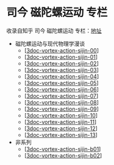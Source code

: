 # 司今 磁陀螺运动 专栏

收录自知乎 司今 磁陀螺运动 专栏：[地址](https://www.zhihu.com/column/c_170476226)

- 磁陀螺运动与现代物理学漫谈
  - [[3doc-vortex-action-sijin-00]]
  - [[3doc-vortex-action-sijin-01]]
  - [[3doc-vortex-action-sijin-02]]
  - [[3doc-vortex-action-sijin-03]]
  - [[3doc-vortex-action-sijin-04]]
  - [[3doc-vortex-action-sijin-05]]
  - [[3doc-vortex-action-sijin-06]]
  - [[3doc-vortex-action-sijin-07]]
  - [[3doc-vortex-action-sijin-08]]
  - [[3doc-vortex-action-sijin-09]]
  - [[3doc-vortex-action-sijin-10]]
  - [[3doc-vortex-action-sijin-11]]
  - [[3doc-vortex-action-sijin-12]]
  - [[3doc-vortex-action-sijin-13]]
- 非系列
  - [[3doc-vortex-action-sijin-b01]]
  - [[3doc-vortex-action-sijin-b02]]


[//begin]: # "Autogenerated link references for markdown compatibility"
[3doc-vortex-action-sijin-00]: va00/3doc-vortex-action-sijin-00.md "物质自旋与力的形成"
[3doc-vortex-action-sijin-01]: va01/3doc-vortex-action-sijin-01.md "1我为什么要研究磁陀螺运动？"
[3doc-vortex-action-sijin-02]: va02/3doc-vortex-action-sijin-02.md "2我们该如何研究磁陀螺运动？"
[3doc-vortex-action-sijin-03]: va03/3doc-vortex-action-sijin-03.md "3说磁性起源"
[3doc-vortex-action-sijin-04]: va04/3doc-vortex-action-sijin-04.md "4说说现代物理学的空间与运动"
[3doc-vortex-action-sijin-05]: va05/3doc-vortex-action-sijin-05.md "5现代磁学研究物理模型定理"
[3doc-vortex-action-sijin-06]: va06/3doc-vortex-action-sijin-06.md "磁陀螺运动与现代物理学漫谈（6）——重论法拉第力线 ——对法拉第磁力线形成物理原理及其应用的探讨"
[3doc-vortex-action-sijin-07]: va07/3doc-vortex-action-sijin-07.md "7说说磁场空间构成形式及属性"
[3doc-vortex-action-sijin-08]: va08/3doc-vortex-action-sijin-08.md "8陀螺运动基本原理简介"
[3doc-vortex-action-sijin-09]: va09/3doc-vortex-action-sijin-09.md "9磁陀螺在磁场中运动基本原理"
[3doc-vortex-action-sijin-10]: va10/3doc-vortex-action-sijin-10.md "10磁极磁场对磁陀螺运动的影响"
[3doc-vortex-action-sijin-11]: va11/3doc-vortex-action-sijin-11.md "11均匀磁场对磁陀螺运动的影响"
[3doc-vortex-action-sijin-12]: va12/3doc-vortex-action-sijin-12.md "12均匀磁场对磁陀螺运动的影响（2）"
[3doc-vortex-action-sijin-13]: va13/3doc-vortex-action-sijin-13.md "13非均磁场对磁陀螺运动的影响（1）"
[3doc-vortex-action-sijin-b01]: vab01/3doc-vortex-action-sijin-b01.md "读《陀螺里的天文、时空与量子理论》一文随感"
[3doc-vortex-action-sijin-b02]: vab02/3doc-vortex-action-sijin-b02.md "中国科学家真的揭开了量子力学波函数神秘面纱吗？"
[//end]: # "Autogenerated link references"